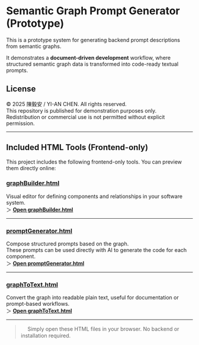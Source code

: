 
# Semantic Graph Prompt Generator (Prototype)

This is a prototype system for generating backend prompt descriptions from semantic graphs.

It demonstrates a **document-driven development** workflow, where structured semantic graph data is transformed into code-ready textual prompts.


## License

© 2025 陳毅安 / YI-AN CHEN. All rights reserved.  
This repository is published for demonstration purposes only.  
Redistribution or commercial use is not permitted without explicit permission.

---

## Included HTML Tools (Frontend-only)

This project includes the following frontend-only tools. You can preview them directly online:

###  [graphBuilder.html](graphBuilder.html)
Visual editor for defining components and relationships in your software system.  
＞ [**Open graphBuilder.html**](https://ann0831.github.io/semantic-graph-promptgenerator-prototype/graphBuilder.html)

---

###  [promptGenerator.html](promptGenerator.html)
Compose structured prompts based on the graph.  
These prompts can be used directly with AI to generate the code for each component.  
＞  [**Open promptGenerator.html**](https://ann0831.github.io/semantic-graph-promptgenerator-prototype/promptGenerator.html)

---

###  [graphToText.html](graphToText.html)
Convert the graph into readable plain text, useful for documentation or prompt-based workflows.  
＞  [**Open graphToText.html**](https://ann0831.github.io/semantic-graph-promptgenerator-prototype/graphToText.html)

---

> 　 Simply open these HTML files in your browser. No backend or installation required.

